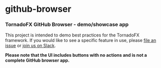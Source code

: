 # github-browser

### TornadoFX GitHub Browser - demo/showcase app

This project is intended to demo best practices for the TornadoFX framework. If you would like 
to see a specific feature in use, please [file an issue](https://github.com/edvin/tornadofx/issues) 
or [join us on Slack](https://kotlinlang.slack.com/messages/tornadofx/).

**Please note that the UI includes buttons with no actions and is not a complete GitHub browser app.**


